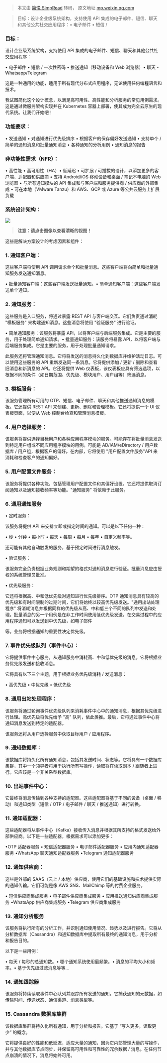 > 本文由 [简悦 SimpRead](http://ksria.com/simpread/) 转码， 原文地址 [mp.weixin.qq.com](https://mp.weixin.qq.com/s/5Vq_BQ2Ml2snUm9PgKc64w)

> 目标：设计企业级系统架构，支持使用 API 集成的电子邮件、短信、聊天和其他公共社交应用程序：• 电子邮件 • 短信 /

### 目标：

设计企业级系统架构，支持使用 API 集成的电子邮件、短信、聊天和其他公共社交应用程序：

• 电子邮件 • 短信 / 一次性密码 • 推送通知（移动设备和 Web 浏览器）• 聊天 - Whatsapp/Telegram

这是一种通用的功能，适用于所有现代分布式应用程序，无论使用任何编程语言和技术。

我试图简化这个设计概念，以满足高可用性、高性能和分析服务的常见用例需求。这是通过微服务架构实现并在 Kubernetes 容器上部署，使其成为完全云原生的现代系统。让我们开始吧！

### 功能要求：

• 发送通知 • 对通知进行优先级排序 • 根据客户的保存偏好发送通知 • 支持单个 / 简单的通知消息和批量通知消息 • 各种通知的分析用例 • 通知消息的报告

### 非功能性需求（NFR）：

• 高性能 • 高可用性（HA）• 低延迟 • 可扩展 / 可插拔的设计，以添加更多的客户端、适配器和供应商 • 支持 Android/iOS 移动设备和桌面 / 笔记本电脑的 Web 浏览器 • 与所有通知模块的 API 集成和与客户端和服务提供商 / 供应商的外部集成 • 可在本地（VMware Tanzu）和 AWS、GCP 或 Azure 等公共云服务上扩展负载

### 系统设计架构：

![](https://mmbiz.qpic.cn/sz_mmbiz_png/b8r1Kxg2cLKIAEbkUcyP08aC2wCPe5VL0OaxpjXll8c5IC8PRdRVDQoq28mjdKFtPau0I3uicia4VXL3AFhw4odw/640?wx_fmt=png)

> **注意：请点击图像以查看清晰的视图！**

这些是解决方案设计的考虑因素和组件：

### 1. 通知客户端：

这些客户端将使用 API 调用请求单个和批量消息。这些客户端将向简单和批量通知服务发送通知消息。

• 批量通知客户端：这些客户端发送批量通知。• 简单通知客户端：这些客户端发送单个通知。

### 2. 通知服务：

这些服务是入口服务，将通过暴露 REST API 与客户端交互。它们负责通过消耗 "模板服务" 来构建通知消息。这些消息将使用 "验证服务" 进行验证。

• 简单通知服务：该服务将暴露 API，以将客户端与后端服务集成。它是主要的服务，用于处理简单通知请求。• 批量通知服务：该服务将暴露 API，以将客户端与后端服务集成。它是主要的服务，用于处理批量通知请求。

此服务还将管理通知消息。它将将发送的消息持久化到数据库并维护活动日志。可以使用这些服务的 API 重新发送同一条消息。它将提供添加 / 更新 / 删除和查看旧消息和新消息的 API。它还将提供 Web 仪表板，该仪表板应具有筛选选项，以根据不同的条件（如日期范围、优先级、模块用户、用户组等）筛选消息。

### 3. 模板服务：

该服务管理所有可用的 OTP、短信、电子邮件、聊天和其他推送通知消息的模板。它还提供 REST API 来创建、更新、删除和管理模板。它还将提供一个 UI 仪表板页面，以便从 Web 控制台检查和管理消息模板。

### 4. 用户选择服务：

该服务将提供选择目标用户和各种应用程序模块的服务。可能存在将批量消息发送到特定用户组或不同应用程序模块的用例。可能是 AD/IAM/eDirectory / 用户数据库 / 用户组，根据客户的偏好。在内部，它将使用 "用户配置文件服务"API 来消耗和检查客户的通知偏好。

### 5. 用户配置文件服务：

该服务将提供各种功能，包括管理用户配置文件和其偏好设置。它还将提供取消订阅通知以及通知接收频率等功能。"通知服务" 将依赖于此服务。

### 6. 通用通知服务

• 定时服务：

该服务将提供 API 来安排立即或指定时间的通知。可以是以下任何一种：

• 秒 • 分钟 • 每小时 • 每天 • 每周 • 每月 • 每年 • 自定义频率等。

还可能有其他自动触发的服务，基于预定时间进行消息触发。

• 验证服务：

该服务完全负责根据业务规则和期望的格式对通知消息进行验证。批量消息应由授权的系统管理员批准。

• 优先级服务：

它还将根据高、中和低优先级对通知进行优先级排序。OTP 通知消息具有较高的优先级和有时间限制的过期时间，它们将始终以较高优先级发送。"通用出站处理程序" 将消耗消息并根据同样的优先级从高、中和低三个不同的队列中发送和处理。批量消息的另一个用例是在非工作时间使用低优先级发送。在交易过程中的应用程序通知可以发送到中优先级，如电子邮件

等。业务将根据通知的重要性决定优先级。

### 7. 事件优先级队列（事件中心）：

它将提供事件中心服务，从通知服务中消耗高、中和低优先级的消息。它将根据业务优先级发送和接收消息。

它将具有以下三个主题，用于根据业务优先级消耗 / 发送消息：

• 高优先级 • 中优先级 • 低优先级

### 8. 通用出站处理程序：

该服务将通过轮询事件优先级队列来消耗事件中心中的通知消息，根据其优先级进行处理。高优先级将优先给予 "高" 队列，依此类推。最后，它将通过事件中心将通知消息发送到特定的适配器。

该服务还将从用户选择服务中获取目标用户 / 应用程序。

### 9. 通知数据库：

该数据库将持久化所有通知消息，包括其发送时间、状态等。它将具有一个数据库集群，其中一个领导者将用于执行所有写操作，读取将在读取副本 / 跟随者上进行。它应该是一个非关系型数据库。

### 10. 出站事件中心：

它最终将消息传输到各种支持的适配器。这些适配器将基于不同的设备（桌面 / 移动）和通知类型（短信 / OTP / 电子邮件 / 聊天 / 推送通知）进行转换。

### 11. 通知适配器：

这些适配器将从事件中心（Kafka）接收传入消息并根据其所支持的格式发送给外部供应商。以下是一些适配器，根据需求可以添加更多：

•OTP 适配器服务 • 短信适配器服务 • 电子邮件适配器服务 • 应用内通知适配器服务 •WhatsApp 聊天通知适配器服务 •Telegram 通知适配器服务

### 12. 通知供应商：

这些是外部的 SAAS（云上 / 本地）供应商，使用它们的基础设施和技术提供实际的通知传输。它们可能是像 AWS SNS、MailChimp 等的付费企业服务。

• 短信供应商集成服务 • 电子邮件供应商集成服务 • 应用推送通知供应商集成服务 •WhatsApp 供应商集成服务 •Telegram 供应商集成服务

### 13. 通知分析服务

该服务将执行所有的分析工作，并识别通知使用情况、趋势以及进行报告。它将从分析数据库（Cassandra）和通知数据库中提取所有最终的通知消息，用于分析和报告目的。

以下是一些用例：

• 每天 / 每秒的总通知数。• 哪个通知系统使用最频繁。• 消息的平均大小和频率。• 基于优先级过滤消息等等...

### 14. 通知跟踪器

该服务将持续读取事件中心队列并跟踪所有发送的通知。它捕获通知的元数据，如传输时间、传送状态、通信渠道、消息类型等。

### 15. Cassandra 数据库集群

该数据库集群将持久化所有通知，用于分析和报告。它基于 “写入更多，读取更少” 的概念。

它将提供良好的性能和低延迟，适应大量的通知，因为它内部管理大量的写操作，并与其他数据库节点同步，并保留高可用性和可靠性的冗余数据 / 消息。在任何节点崩溃的情况下，消息将始终可用。
